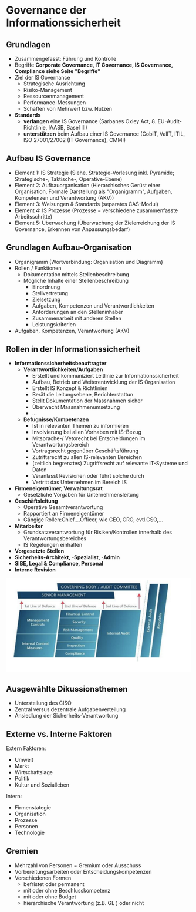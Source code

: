 # Governance der Informationssicherheit

## Grundlagen

* Zusammengefasst: Führung und Kontrolle
* Begriffe **Corporate Governance, IT Governance, IS Governance, Compliance siehe Seite "Begriffe"**
* Ziel der IS Governance
  * Strategische Ausrichtung
  * Risiko-Management
  * Ressourcenmanagement
  * Performance-Messungen
  * Schaffen von Mehrwert bzw. Nutzen
* **Standards**
  * **verlangen** eine IS Governance \(Sarbanes Oxley Act, 8. EU-Audit-Richtlinie, IAASB, Basel III\)
  * **unterstützen** beim Aufbau einer IS Governance \(CobiT, ValIT, ITIL, ISO 27001/27002 \(IT Governance\), CMMI\)

## Aufbau IS Governance

* Element 1: IS Strategie \(Siehe. Strategie-Vorlesung inkl. Pyramide; Strategische-, Taktische-, Operative-Ebene\) 
* Element 2: Aufbauorganisation \(Hierarchisches Gerüst einer Organisation, Formale Darstellung als "Organigramm", Aufgaben, Kompetenzen und Verantwortung \(AKV\)\)
* Element 3: Weisungen & Standards \(separates CAS-Modul\)
* Element 4: IS Prozesse \(Prozesse = verschiedene zusammenfasste Arbeitsschritte\) 
* Element 5: Überwachung \(Überwachung der Zielerreichung der IS Governance, Erkennen von Anpassungsbedarf\)

## Grundlagen Aufbau-Organisation

* Organigramm \(Wortverbindung: Organisation und Diagramm\)
* Rollen / Funktionen
  * Dokumentation mittels Stellenbeschreibung
  * Mögliche Inhalte einer Stellenbeschreibung
    * Einordnung
    * Stellvertretung
    * Zielsetzung
    * Aufgaben, Kompetenzen und Verantwortlichkeiten
    * Anforderungen an den Stelleninhaber
    * Zusammenarbeit mit anderen Stellen
    * Leistungskriterien
* Aufgaben, Kompetenzen, Verantwortung \(AKV\)



## Rollen in der Informationssicherheit

* **Informationssicherheitsbeauftragter**
  * **Verantwortlichkeiten/Aufgaben**
    * Erstellt und kommuniziert Leitlinie zur Informationssicherheit
    * Aufbau, Betrieb und Weiterentwicklung der IS Organisation
    * Erstellt IS Konzept & Richtlinien
    * Berät die Leitungsebene, Berichterstattun
    * Stellt Dokumentation der Massnahmen sicher
    * Überwacht Massnahmenumsetzung
    * ...
  * **Befugnisse/Kompetenzen**
    * Ist in relevanten Themen zu informieren
    * Involvierung bei allen Vorhaben mit IS-Bezug
    * Mitsprache-/ Vetorecht bei Entscheidungen im Verantwortungsbereich
    * Vortragsrecht gegenüber Geschäftsführung
    * Zutrittsrecht zu allen IS-relevanten Bereichen
    * \(zeitlich begrenztes\) Zugriffsrecht auf relevante IT-Systeme und Daten
    * Veranlasst Revisionen oder führt solche durch
    * Vertritt das Unternehmen im Bereich IS
* **Firmeneigentümer, Verwaltungsrat**
  * Gesetzliche Vorgaben für Unternehmensleitung
* **Geschäftsleitung**
  * Operative Gesamtverantwortung
  * Rapportiert an Firmeneigentümer
  * Gängige Rollen:Chief....Officer, wie CEO, CRO, evtl.CSO,...
* **Mitarbeiter** 
  * Grundsatzverantwortung für Risiken/Kontrollen innerhalb des Verantwortungsbereiches
  * IS Regelungen einhalten
* **Vorgesetzte Stellen**
* **Sicherheits-Architekt, -Spezialist, -Admin**
* **SIBE, Legal & Compliance, Personal**
* **Interne** **Revision**

![](../.gitbook/assets/image%20%28179%29.png)

## Ausgewählte Dikussionsthemen

* Unterstellung des CISO
* Zentral versus dezentrale Aufgabenverteilung
* Ansiedlung der Sicherheits-Verantwortung

## Externe vs. Interne Faktoren

Extern Faktoren:

* Umwelt
* Markt
* Wirtschaftslage
* Politik
* Kultur und Sozialleben

Intern:

* Firmenstategie
* Organisation
* Prozesse
* Personen
* Technologie

## Gremien

* Mehrzahl von Personen = Gremium oder Ausschuss
* Vorbereitungsarbeiten oder Entscheidungskompetenzen
* Verschiedenen Formen
  * befristet oder permanent
  * mit oder ohne Beschlusskompetenz
  * mit oder ohne Budget
  * hierarchische Verantwortung \(z.B. GL \) oder nicht


